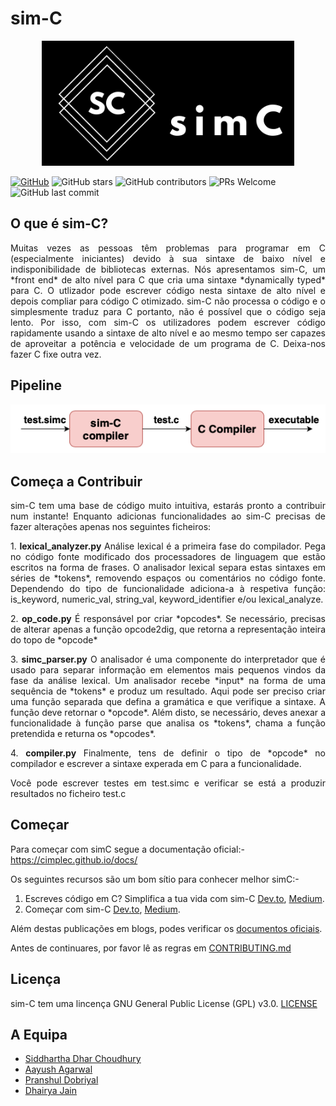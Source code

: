 
# sim-C

<p align="center">
  <img src="./logo.png" height="200">
</p>

[![GitHub](https://img.shields.io/github/license/cimplec/sim-c)](https://github.com/cimplec/sim-c/blob/master/LICENSE)  ![GitHub stars](https://img.shields.io/github/stars/cimplec/sim-c?style=plastic)  ![GitHub contributors](https://img.shields.io/github/contributors/cimplec/sim-c)  ![PRs Welcome](https://img.shields.io/badge/PRs-welcome-brightgreen.svg)  ![GitHub last commit](https://img.shields.io/github/last-commit/cimplec/sim-c)

## O que é sim-C?

<p align="justify">Muitas vezes as pessoas têm problemas para programar em C (especialmente iniciantes) devido à sua sintaxe de baixo nível e indisponibilidade de bibliotecas externas. Nós apresentamos sim-C, um *front end* de alto nível para C que cria uma sintaxe *dynamically typed* para C. O utlizador pode escrever código nesta sintaxe de alto nível e depois compliar para código C otimizado. sim-C não processa o código e o simplesmente traduz para C portanto, não é possível que o código seja lento. Por isso, com sim-C os utilizadores podem escrever código rapidamente usando a sintaxe de alto nível e ao mesmo tempo ser capazes de aproveitar a potência e velocidade de um programa de C. Deixa-nos fazer C fixe outra vez.</p>

## Pipeline

<p align="center">
  <img src="./simc-pipeline.png">
</p>

## Começa a Contribuir

<p align="justify">sim-C tem uma base de código muito intuitiva, estarás pronto a contribuir num instante!
Enquanto adicionas funcionalidades ao sim-C precisas de fazer alterações apenas nos seguintes ficheiros:</p>

<p align="justify">1. <strong>lexical_analyzer.py</strong>
Análise lexical é a primeira fase do compilador. Pega no código fonte modificado dos processadores de linguagem que estão escritos na forma de frases. O analisador lexical separa estas sintaxes em séries de *tokens*, removendo espaços ou comentários no código fonte. Dependendo do tipo de funcionalidade adiciona-a à respetiva função: is_keyword, numeric_val, string_val, keyword_identifier e/ou lexical_analyze.</p>

<p align="justify">2. <strong>op_code.py</strong>
É responsável por criar *opcodes*. Se necessário, precisas de alterar apenas a função opcode2dig, que retorna a representação inteira do topo de *opcode*</p>

<p align="justify">3. <strong>simc_parser.py</strong>
O analisador é uma componente do interpretador que é usado para separar informação em elementos mais pequenos vindos da fase da análise lexical. Um analisador recebe *input* na forma de uma sequência de *tokens* e produz um resultado. Aqui pode ser preciso criar uma função separada que defina a gramática e que verifique a sintaxe. A função deve retornar o *opcode*. Além disto, se necessário, deves anexar a funcionalidade à função parse que analisa os *tokens*, chama a função pretendida e returna os *opcodes*.</p>

<p align="justify">4. <strong>compiler.py</strong>
Finalmente, tens de definir o tipo de *opcode* no compilador e escrever a sintaxe experada em C para a funcionalidade.</p>

<p align="justify">Você pode escrever testes em test.simc e verificar se está a produzir resultados no ficheiro test.c </p>


## Começar

Para começar com simC segue a documentação oficial:- https://cimplec.github.io/docs/

Os seguintes recursos são um bom sítio para conhecer melhor simC:-

1) Escreves código em C? Simplifica a tua vida com sim-C <a href="https://dev.to/cimplec/writing-code-in-c-simplify-your-life-with-sim-c-2dkj">Dev.to</a>, <a href="https://medium.com/oss-build/writing-code-in-c-simplify-your-life-with-sim-c-9dd98f882bf8">Medium</a>.
2) Começar com sim-C <a href="https://dev.to/cimplec/getting-started-with-sim-c-4iek">Dev.to</a>, <a href="https://medium.com/oss-build/getting-started-with-sim-c-1397ee539877">Medium</a>.

Além destas publicações em blogs, podes verificar os <a href="https://cimplec.github.io/docs">documentos oficiais</a>.

Antes de continuares, por favor lê as regras em [CONTRIBUTING.md](./CONTRIBUTING.md)

## Licença

sim-C tem uma lincença GNU General Public License (GPL) v3.0. [LICENSE](./LICENSE)

## A Equipa

- [Siddhartha Dhar Choudhury](https://github.com/frankhart2018)
- [Aayush Agarwal](https://github.com/Aayush-99)
- [Pranshul Dobriyal](https://github.com/PranshulDobriyal)
- [Dhairya Jain](https://github.com/dhairyaj)
